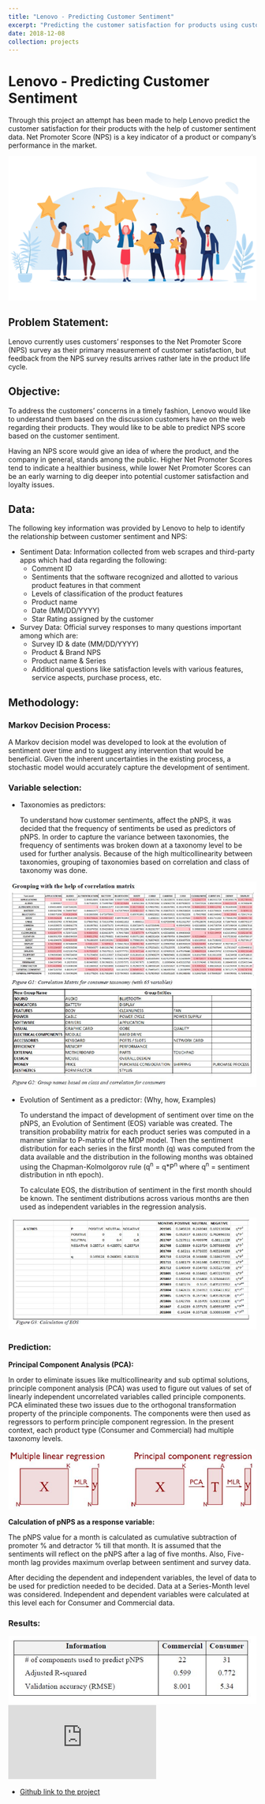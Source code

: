 ```yaml
---
title: "Lenovo - Predicting Customer Sentiment"
excerpt: "Predicting the customer satisfaction for products using customer review data <br/><img src='https://github.com/SatyajitNarayanan/Lenovo_Predicting_Customer_Sentiment/raw/master/images/review.png'>"
date: 2018-12-08
collection: projects
---
```


# Lenovo -  Predicting Customer Sentiment

Through this project an attempt has been made to help Lenovo predict the customer satisfaction for their products with the help of customer sentiment data. Net Promoter Score (NPS) is a key indicator of a product or company’s performance in the market.

<img src="https://github.com/SatyajitNarayanan/Lenovo_Predicting_Customer_Sentiment/raw/master/images/review.png" alt="Poster Image">



## **Problem Statement**: 
Lenovo currently uses customers’ responses to the Net Promoter Score (NPS) survey as their primary measurement of customer satisfaction, but feedback from the NPS survey results arrives rather late in the product life cycle. 

## **Objective**: 
To address the customers’ concerns in a timely fashion, Lenovo would like to understand them based on the discussion customers have on the web regarding their products. They would like to be able to predict NPS score based on the customer sentiment.

Having an NPS score would give an idea of where the product, and the company in general, stands among the public. Higher Net Promoter Scores tend to indicate a healthier business, while lower Net Promoter Scores can be an early warning to dig deeper into potential customer satisfaction and loyalty issues.

## **Data:**
The following key information was provided by Lenovo to help to identify the relationship between customer sentiment and NPS:
* Sentiment Data: Information collected from web scrapes and third-party apps which had data regarding the following:
	- Comment ID
	- Sentiments that the software recognized and allotted to various product features in that comment
	- Levels of classification of the product features
	- Product name
	- Date (MM/DD/YYYY)
	- Star Rating assigned by the customer
* Survey Data: Official survey responses to many questions important among which are:
	- Survey ID & date (MM/DD/YYYY)
	- Product & Brand NPS
	- Product name & Series
	- Additional questions like satisfaction levels with various features, service aspects, purchase process, etc.

## **Methodology:**

### Markov Decision Process:

A Markov decision model was developed to look at the evolution of sentiment over time and to suggest any intervention that would be beneficial.  Given the inherent uncertainties in the existing process, a stochastic model would accurately capture the development of sentiment.


### Variable selection:

*	Taxonomies as predictors: 

	To understand how customer sentiments, affect the pNPS, it was decided that the frequency of sentiments be used as predictors of pNPS. In order to capture the variance between taxonomies, the frequency of sentiments was broken down at a taxonomy level to be used for further analysis. Because of the high multicollinearity between taxonomies, grouping of taxonomies based on correlation and class of taxonomy was done.

<img src="https://github.com/SatyajitNarayanan/Lenovo_Predicting_Customer_Sentiment/raw/master/images/Variable_selection.JPG" alt="Poster Image">


* Evolution of Sentiment as a predictor: (Why, how, Examples)

	To understand the impact of development of sentiment over time on the pNPS, an Evolution of Sentiment (EOS) variable was created. The transition probability matrix for each product series was computed in a manner similar to P-matrix of the MDP model. Then the sentiment distribution for each series in the first month (q) was computed from the data available and the distribution in the following months was obtained using the Chapman-Kolmolgorov rule (q<sup>n</sup> = q*P<sup>n</sup> where q<sup>n</sup> = sentiment distribution in nth epoch).

	To calculate EOS, the distribution of sentiment in the first month should be known. The sentiment distributions across various months are then used as independent variables in the regression analysis.

<img src="https://github.com/SatyajitNarayanan/Lenovo_Predicting_Customer_Sentiment/raw/master/images/EOS_Calculation.JPG" alt="Poster Image">



### **Prediction:**

**Principal Component Analysis (PCA):**

In order to eliminate issues like multicollinearity and sub optimal solutions, principle component analysis (PCA) was used to figure out values of set of linearly independent uncorrelated variables called principle components. PCA eliminated these two issues due to the orthogonal transformation property of the principle components. The components were then used as regressors to perform principle component regression. In the present context, each product type (Consumer and Commercial) had multiple taxonomy levels.

<img src="https://github.com/SatyajitNarayanan/Lenovo_Predicting_Customer_Sentiment/raw/master/images/PCA.JPG" alt="Poster Image">

**Calculation of pNPS as a response variable:**

The pNPS value for a month is calculated as cumulative subtraction of promoter % and detractor % till that month. It is assumed that the sentiments will reflect on the pNPS after a lag of five months. Also, Five-month lag provides maximum overlap between sentiment and survey data.

After deciding the dependent and independent variables, the level of data to be used for prediction needed to be decided. Data at a Series-Month level was considered. Independent and dependent variables were calculated at this level each for Consumer and Commercial data.


### **Results:**

<img src="https://github.com/SatyajitNarayanan/Lenovo_Predicting_Customer_Sentiment/raw/master/images/Results.JPG" alt="Poster Image">




<embed src="https://github.com/SatyajitNarayanan/Lenovo_Predicting_Customer_Sentiment/blob/master/documents/560%20Project%20Presentation%20v2.pdf" type="application/pdf" />



* [Github link to the project](https://github.com/SatyajitNarayanan/Lenovo_Predicting_Customer_Sentiment)
